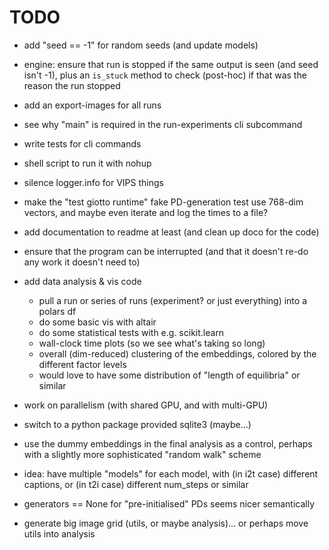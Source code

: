 # TODO

- add "seed == -1" for random seeds (and update models)

- engine: ensure that run is stopped if the same output is seen (and seed isn't
  -1), plus an `is_stuck` method to check (post-hoc) if that was the reason the
  run stopped

- add an export-images for all runs

- see why "main" is required in the run-experiments cli subcommand

- write tests for cli commands

- shell script to run it with nohup

- silence logger.info for VIPS things

- make the "test giotto runtime" fake PD-generation test use 768-dim vectors,
  and maybe even iterate and log the times to a file?

- add documentation to readme at least (and clean up doco for the code)

- ensure that the program can be interrupted (and that it doesn't re-do any work
  it doesn't need to)

- add data analysis & vis code

  - pull a run or series of runs (experiment? or just everything) into a polars
    df
  - do some basic vis with altair
  - do some statistical tests with e.g. scikit.learn
  - wall-clock time plots (so we see what's taking so long)
  - overall (dim-reduced) clustering of the embeddings, colored by the different
    factor levels
  - would love to have some distribution of "length of equilibria" or similar

- work on parallelism (with shared GPU, and with multi-GPU)

- switch to a python package provided sqlite3 (maybe...)

- use the dummy embeddings in the final analysis as a control, perhaps with a
  slightly more sophisticated "random walk" scheme

- idea: have multiple "models" for each model, with (in i2t case) different
  captions, or (in t2i case) different num_steps or similar

- generators == None for "pre-initialised" PDs seems nicer semantically

- generate big image grid (utils, or maybe analysis)... or perhaps move utils
  into analysis
